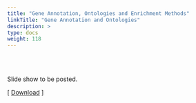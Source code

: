 ```yaml
---
title: "Gene Annotation, Ontologies and Enrichment Methods"
linkTitle: "Gene Annotation and Ontologies"
description: >
type: docs
weight: 118
---
```


<br></br>

Slide show to be posted.

[ [Download](...) ]





